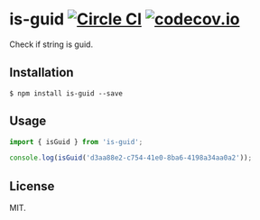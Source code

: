# is-guid [![Circle CI](https://circleci.com/gh/Frederick-S/is-guid.svg?style=svg)](https://circleci.com/gh/Frederick-S/is-guid) [![codecov.io](https://codecov.io/github/Frederick-S/is-guid/coverage.svg?branch=master)](https://codecov.io/github/Frederick-S/is-guid?branch=master)
Check if string is guid.

## Installation
```
$ npm install is-guid --save
```

## Usage
```js
import { isGuid } from 'is-guid'; 

console.log(isGuid('d3aa88e2-c754-41e0-8ba6-4198a34aa0a2'));
```

## License
MIT.
